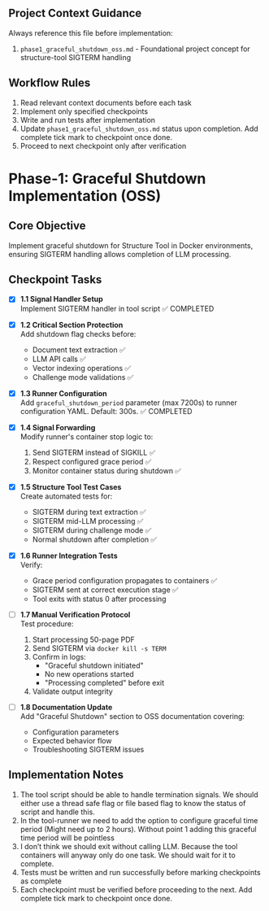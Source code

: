 **Project Context Guidance**
--------------------------------
Always reference this file before implementation:
1. `phase1_graceful_shutdown_oss.md` - Foundational project concept for structure-tool SIGTERM handling

**Workflow Rules**
-------------------
1. Read relevant context documents before each task
2. Implement only specified checkpoints
3. Write and run tests after implementation
4. Update `phase1_graceful_shutdown_oss.md` status upon completion. Add complete tick mark to checkpoint once done.
5. Proceed to next checkpoint only after verification


# Phase-1: Graceful Shutdown Implementation (OSS)

## Core Objective
Implement graceful shutdown for Structure Tool in Docker environments, ensuring SIGTERM handling allows completion of LLM processing.

## Checkpoint Tasks
- [x] **1.1 Signal Handler Setup**  
  Implement SIGTERM handler in tool script ✅ COMPLETED

- [x] **1.2 Critical Section Protection**  
  Add shutdown flag checks before:  
  - Document text extraction ✅  
  - LLM API calls ✅  
  - Vector indexing operations ✅  
  - Challenge mode validations ✅  

- [x] **1.3 Runner Configuration**  
  Add `graceful_shutdown_period` parameter (max 7200s) to runner configuration YAML. Default: 300s. ✅ COMPLETED

- [x] **1.4 Signal Forwarding**  
  Modify runner's container stop logic to:  
  1. Send SIGTERM instead of SIGKILL ✅  
  2. Respect configured grace period ✅  
  3. Monitor container status during shutdown ✅  

- [x] **1.5 Structure Tool Test Cases**  
  Create automated tests for:  
  - SIGTERM during text extraction ✅  
  - SIGTERM mid-LLM processing ✅  
  - SIGTERM during challenge mode ✅  
  - Normal shutdown after completion ✅  

- [x] **1.6 Runner Integration Tests**  
  Verify:  
  - Grace period configuration propagates to containers ✅  
  - SIGTERM sent at correct execution stage ✅  
  - Tool exits with status 0 after processing  

- [ ] **1.7 Manual Verification Protocol**  
  Test procedure:  
  1. Start processing 50-page PDF  
  2. Send SIGTERM via `docker kill -s TERM`  
  3. Confirm in logs:  
     - "Graceful shutdown initiated"  
     - No new operations started  
     - "Processing completed" before exit  
  4. Validate output integrity  

- [ ] **1.8 Documentation Update**  
  Add "Graceful Shutdown" section to OSS documentation covering:  
  - Configuration parameters  
  - Expected behavior flow  
  - Troubleshooting SIGTERM issues


## Implementation Notes
1. The tool script should be able to handle termination signals. We should either use a thread safe flag or file based flag to know the status of script and handle this. 
2. In the tool-runner we need to add the option to configure graceful time period (Might need up to 2 hours). Without point 1 adding this graceful time period will be pointless
3. I don’t think we should exit without calling LLM. Because the tool containers will anyway only do one task. We should wait for it to complete.
4. Tests must be written and run successfully before marking checkpoints as complete
5. Each checkpoint must be verified before proceeding to the next. Add complete tick mark to checkpoint once done.
